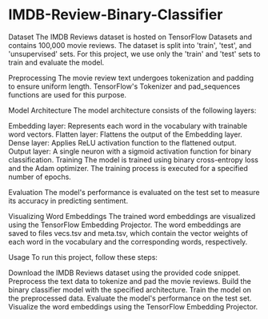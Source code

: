 # IMDB-Review-Binary-Classifier

Dataset
The IMDB Reviews dataset is hosted on TensorFlow Datasets and contains 100,000 movie reviews. The dataset is split into 'train', 'test', and 'unsupervised' sets. For this project, we use only the 'train' and 'test' sets to train and evaluate the model.

Preprocessing
The movie review text undergoes tokenization and padding to ensure uniform length. TensorFlow's Tokenizer and pad_sequences functions are used for this purpose.

Model Architecture
The model architecture consists of the following layers:

Embedding layer: Represents each word in the vocabulary with trainable word vectors.
Flatten layer: Flattens the output of the Embedding layer.
Dense layer: Applies ReLU activation function to the flattened output.
Output layer: A single neuron with a sigmoid activation function for binary classification.
Training
The model is trained using binary cross-entropy loss and the Adam optimizer. The training process is executed for a specified number of epochs.

Evaluation
The model's performance is evaluated on the test set to measure its accuracy in predicting sentiment.

Visualizing Word Embeddings
The trained word embeddings are visualized using the TensorFlow Embedding Projector. The word embeddings are saved to files vecs.tsv and meta.tsv, which contain the vector weights of each word in the vocabulary and the corresponding words, respectively.

Usage
To run this project, follow these steps:

Download the IMDB Reviews dataset using the provided code snippet.
Preprocess the text data to tokenize and pad the movie reviews.
Build the binary classifier model with the specified architecture.
Train the model on the preprocessed data.
Evaluate the model's performance on the test set.
Visualize the word embeddings using the TensorFlow Embedding Projector.
